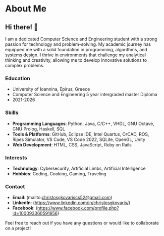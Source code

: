 # About Me

## Hi there! 👋

I am a dedicated Computer Science and Engineering student with a strong passion for technology and problem-solving. My academic journey has equipped me with a solid foundation in programming, algorithms, and systems design. I thrive in environments that challenge my analytical thinking and creativity, allowing me to develop innovative solutions to complex problems.

### Education
- University of Ioannina, Epirus, Greece
- Computer Science and Engineering 5 year intergraded master Diploma
- 2021-2026

### Skills
- **Programming Languages**: Python, Java, C/C++, VHDL, GNU Octave, GNU Prolog, Haskell, SQL
- **Tools & Platforms**: GitHub, Eclipse IDE, Intel Quartus, OrCAD, ROS, Ripes Simulator, VS Code, VS Code 2022, SQLite, OpenGL, Unity
- **Web Development**: HTML, CSS, JavaScript, Ruby on Rails

### Interests
- **Technology**: Cybersecurity, Artificial Limbs, Artificial Intelligence
- **Hobbies**: Coding, Cooking, Gaming, Traveling

### Contact
- **Email**: (mailto:christosgkovariscs52@gmail.com)
- **LinkedIn**: (https://www.linkedin.com/in/christosgkovaris/)
- **Facebook**: (https://www.facebook.com/profile.php?id=100093360591956)

Feel free to reach out if you have any questions or would like to collaborate on a project!
